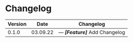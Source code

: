# Changelog

| Version | Date     | Changelog                             |
| ------- | -------- | ------------------------------------- |
| 0.1.0   | 03.09.22 | &mdash; **_[Feature]_** Add Changelog |
